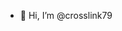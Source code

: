 - 👋 Hi, I’m @crosslink79

<!---
crosslink79/crosslink79 is a ✨ special ✨ repository because its `README.md` (this file) appears on your GitHub profile.
You can click the Preview link to take a look at your changes.
--->

